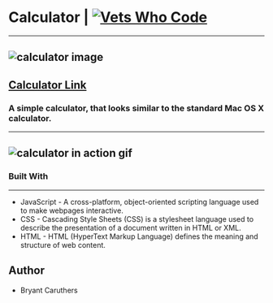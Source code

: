 # Calculator | [![Vets Who Code][vwc-img]][vwc]
---
![calculator image](https://res.cloudinary.com/dqejlzsb4/image/upload/v1559208705/Screen_Shot_2019-05-30_at_3.29.27_AM.png)
---
[Calculator Link](https://bcaruthers.github.io/calculator/)
---
### A simple calculator, that looks similar to the standard Mac OS X calculator.
---
![calculator in action gif](https://res.cloudinary.com/dqejlzsb4/image/upload/v1559209465/2019-05-30_03.42.55.gif)
---
### Built With
---
* JavaScript - A cross-platform, object-oriented scripting language used to make webpages interactive.
* CSS - Cascading Style Sheets (CSS) is a stylesheet language used to describe the presentation of a document written in HTML or XML.
* HTML - HTML (HyperText Markup Language) defines the meaning and structure of web content.

Author
---
* Bryant Caruthers

[vwc-img]: https://img.shields.io/badge/%23VWC-%23Vets%20Who%20Code-blue.svg
[vwc]: https://vetswhocode.io/
